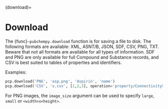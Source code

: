 (download)=

# Download

The {func}`~pubchempy.download` function is for saving a file to disk. The following formats are available: XML, ASNT/B, JSON, SDF, CSV, PNG, TXT. Beware that not all formats are available for all types of information. SDF and PNG are only available for full Compound and Substance records, and CSV is best suited to tables of properties and identifiers.

Examples:

```python
pcp.download('PNG', 'asp.png', 'Aspirin', 'name')
pcp.download('CSV', 's.csv', [1,2,3], operation='property/ConnectivitySMILES,SMILES')
```

For PNG images, the `image_size` argument can be used to specify `large`, `small`
or `<width>x<height>`.

